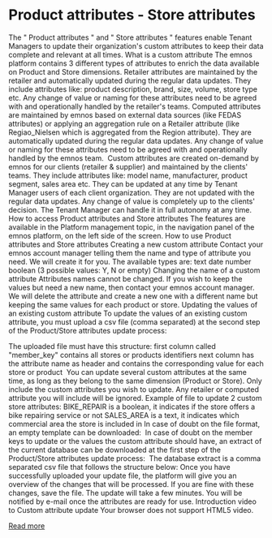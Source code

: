 # Product attributes - Store attributes

The "
Product attributes
" and "
Store attributes
" features enable Tenant Managers to update their organization's custom attributes to keep their data complete and relevant at all times.
What is a custom attribute
The emnos platform contains 3 different types of attributes to enrich the data available on Product and Store dimensions.
Retailer attributes
 are maintained by the retailer and automatically updated during the regular data updates. They include attributes like: product description, brand, size, volume, store type etc. Any change of value or naming for these attributes need to be agreed with and operationally handled by the retailer's teams.
Computed attributes
 are maintained by emnos based on external data sources (like FEDAS attributes) or applying an aggregation rule on a Retailer attribute (like Regiao_Nielsen which is aggregated from the Region attribute). They are automatically updated during the regular data updates. Any change of value or naming for these attributes need to be agreed with and operationally handled by the emnos team. 
Custom attributes
 are created on-demand by emnos for our clients (retailer & supplier) and maintained by the clients' teams. They include attributes like: model name, manufacturer, product segment, sales area etc. They can be updated at any time by Tenant Manager users of each client organization. They are not updated with the regular data updates. Any change of value is completely up to the clients' decision. The Tenant Manager can handle it in full autonomy at any time.  
How to access Product attributes and Store attributes
The features are available in the Platform management topic, in the navigation panel of the emnos platform, on the left side of the screen.
How to use Product attributes and Store attributes
Creating a new custom attribute
Contact your emnos account manager telling them the name and type of attribute you need. We will create it for you. The available types are:
text
date
number
boolean (3 possible values: Y, N or empty)
Changing the name of a custom attribute
Attributes names cannot be changed. If you wish to keep the values but need a new name, then contact your emnos account manager. We will delete the attribute and create a new one with a different name but keeping the same values for each product or store.
Updating the values of an existing custom attribute
To update the values of an existing custom attribute, you must upload a csv file (comma separated) at the second step of the Product/Store attributes update process:
 
The uploaded file must have this structure:
first column called "member_key" contains all stores or products identifiers
next column has the attribute name as header and contains the corresponding value for each store or product 
You can update several custom attributes at the same time, as long as they belong to the same dimension (Product or Store). Only include the custom attributes you wish to update. Any retailer or computed attribute you will include will be ignored.
Example of file to update 2 custom store attributes:
BIKE_REPAIR is a boolean, it indicates if the store offers a bike repairing service or not
SALES_AREA is a text, it indicates which commercial area the store is included in
In case of doubt on the file format, an empty template can be downloaded: 
In case of doubt on the member keys to update or the values the custom attribute should have, an extract of the current database can be downloaded at the first step of the Product/Store attributes update process: 
The database extract is a comma separated csv file that follows the structure below:
Once you have successfully uploaded your update file, the platform will give you an overview of the changes that will be processed. If you are fine with these changes, save the file. 
The update will take a few minutes. You will be notified by e-mail once the attributes are ready for use.
Introduction video to Custom attribute update
Your browser does not support HTML5 video.

[Read more](https://help.emnos.com/help/product-store-attributes)
